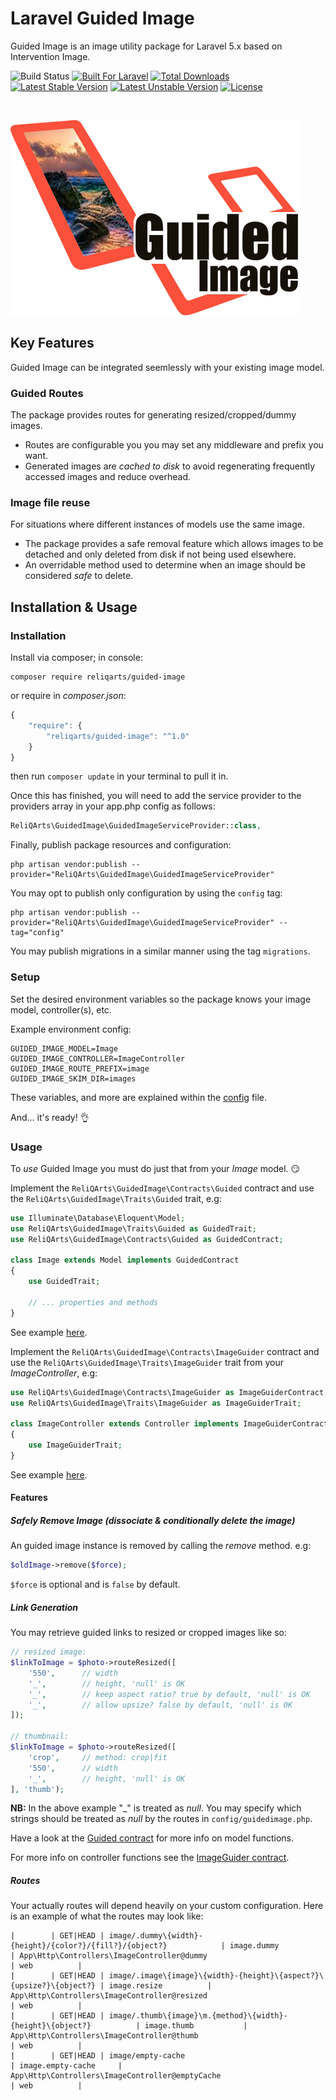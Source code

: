 # Laravel Guided Image

Guided Image is an image utility package for Laravel 5.x based on Intervention Image.

![Build Status](https://img.shields.io/circleci/project/reliqarts/laravel-guided-image.svg?style=flat-square)
[![Built For Laravel](https://img.shields.io/badge/built%20for-laravel-red.svg?style=flat-square)](http://laravel.com)
[![Total Downloads](https://poser.pugx.org/reliqarts/guided-image/downloads?format=flat-square)](https://packagist.org/packages/reliqarts/guided-image)
[![Latest Stable Version](https://poser.pugx.org/reliqarts/guided-image/version?format=flat-square)](https://packagist.org/packages/reliqarts/guided-image)
[![Latest Unstable Version](https://poser.pugx.org/reliqarts/guided-image/v/unstable?format=flat-square)](//packagist.org/packages/reliqarts/guided-image)
[![License](https://poser.pugx.org/reliqarts/guided-image/license?format=flat-square)](https://packagist.org/packages/reliqarts/guided-image)

&nbsp;

[![Guided Image for Laravel](https://raw.githubusercontent.com/reliqarts/laravel-guided-image/master/docs/images/logo.png)](#)

## Key Features

Guided Image can be integrated seemlessly with your existing image model.

### Guided Routes

The package provides routes for generating resized/cropped/dummy images. 
- Routes are configurable you you may set any middleware and prefix you want.
- Generated images are *cached to disk* to avoid regenerating frequently accessed images and reduce overhead.

### Image file reuse

For situations where different instances of models use the same image.
- The package provides a safe removal feature which allows images to be detached and only deleted from disk if not being used elsewhere.
- An overridable method used to determine when an image should be considered *safe* to delete. 

## Installation & Usage

### Installation

Install via composer; in console: 
```
composer require reliqarts/guided-image
``` 
or require in *composer.json*:
```js
{
    "require": {
        "reliqarts/guided-image": "^1.0"
    }
}
```
then run `composer update` in your terminal to pull it in.

Once this has finished, you will need to add the service provider to the providers array in your app.php config as follows:

```php
ReliQArts\GuidedImage\GuidedImageServiceProvider::class,
```

Finally, publish package resources and configuration:

```
php artisan vendor:publish --provider="ReliQArts\GuidedImage\GuidedImageServiceProvider"
``` 

You may opt to publish only configuration by using the `config` tag:

```
php artisan vendor:publish --provider="ReliQArts\GuidedImage\GuidedImageServiceProvider" --tag="config"
``` 
You may publish migrations in a similar manner using the tag `migrations`.

### Setup

Set the desired environment variables so the package knows your image model, controller(s), etc. 

Example environment config:
```
GUIDED_IMAGE_MODEL=Image
GUIDED_IMAGE_CONTROLLER=ImageController
GUIDED_IMAGE_ROUTE_PREFIX=image
GUIDED_IMAGE_SKIM_DIR=images
```

These variables, and more are explained within the [config](https://github.com/ReliQArts/laravel-guided-image/blob/master/src/config/config.php) file.

And... it's ready! :ok_hand:

### Usage

To *use* Guided Image you must do just that from your *Image* model. :smirk:

Implement the `ReliQArts\GuidedImage\Contracts\Guided` contract and use the `ReliQArts\GuidedImage\Traits\Guided` trait, e.g:

```php
use Illuminate\Database\Eloquent\Model;
use ReliQArts\GuidedImage\Traits\Guided as GuidedTrait;
use ReliQArts\GuidedImage\Contracts\Guided as GuidedContract;

class Image extends Model implements GuidedContract
{
    use GuidedTrait;

    // ... properties and methods
}
```
See example [here](https://github.com/ReliQArts/laravel-guided-image/blob/master/docs/examples/Image.php).

Implement the `ReliQArts\GuidedImage\Contracts\ImageGuider` contract and use the `ReliQArts\GuidedImage\Traits\ImageGuider` trait from your *ImageController*, e.g:

```php
use ReliQArts\GuidedImage\Contracts\ImageGuider as ImageGuiderContract;
use ReliQArts\GuidedImage\Traits\ImageGuider as ImageGuiderTrait;

class ImageController extends Controller implements ImageGuiderContract
{
    use ImageGuiderTrait;
}
```
See example [here](https://github.com/ReliQArts/laravel-guided-image/blob/master/docs/examples/ImageController.php).

#### Features

##### Safely Remove Image (dissociate & conditionally delete the image)

An guided image instance is removed by calling the *remove* method. e.g:

```php
$oldImage->remove($force);
```
`$force` is optional and is `false` by default.

##### Link Generation

You may retrieve guided links to resized or cropped images like so:

```php
// resized image:
$linkToImage = $photo->routeResized([
    '550',      // width
    '_',        // height, 'null' is OK 
    '_',        // keep aspect ratio? true by default, 'null' is OK
    '_',        // allow upsize? false by default, 'null' is OK
]);

// thumbnail:
$linkToImage = $photo->routeResized([
    'crop',     // method: crop|fit
    '550',      // width
    '_',        // height, 'null' is OK 
], 'thumb');
```
**NB:** In the above example "_" is treated as *null*. You may specify which strings should be treated as *null* by the routes in `config/guidedimage.php`. 

Have a look at the [Guided contract](https://github.com/ReliQArts/laravel-guided-image/blob/master/src/ReliQArts/GuidedImage/Contracts/Guided.php) for more info on model functions.

For more info on controller functions see the [ImageGuider contract](https://github.com/ReliQArts/laravel-guided-image/blob/master/src/ReliQArts/GuidedImage/Contracts/ImageGuider.php).

##### Routes

Your actually routes will depend heavily on your custom configuration. Here is an example of what the routes may look like:

```
|        | GET|HEAD | image/.dummy\{width}-{height}/{color?}/{fill?}/{object?}            | image.dummy           | App\Http\Controllers\ImageController@dummy                             | web          |
|        | GET|HEAD | image/.image\{image}\{width}-{height}\{aspect?}\{upsize?}\{object?} | image.resize          | App\Http\Controllers\ImageController@resized                           | web          |
|        | GET|HEAD | image/.thumb\{image}\m.{method}\{width}-{height}\{object?}          | image.thumb           | App\Http\Controllers\ImageController@thumb                             | web          |
|        | GET|HEAD | image/empty-cache                                                   | image.empty-cache     | App\Http\Controllers\ImageController@emptyCache                        | web          |

```

